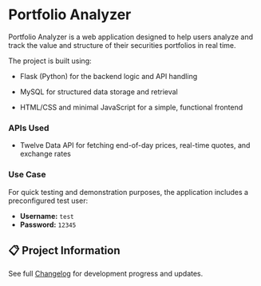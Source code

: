 # Portfolio Analyzer
Portfolio Analyzer is a web application designed to help users analyze and track the value and structure of their securities portfolios in real time.

The project is built using:

- Flask (Python) for the backend logic and API handling

- MySQL for structured data storage and retrieval

- HTML/CSS and minimal JavaScript for a simple, functional frontend

### APIs Used

- Twelve Data API for fetching end-of-day prices, real-time quotes, and exchange rates

### Use Case

For quick testing and demonstration purposes, the application includes a preconfigured test user:

- **Username:** `test`  
- **Password:** `12345`

## 📋 Project Information

See full [Changelog](CHANGELOG.md) for development progress and updates.
